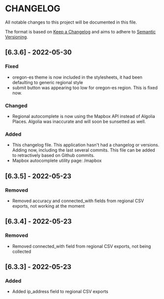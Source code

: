 # CHANGELOG
All notable changes to this project will be documented in this file.

The format is based on [Keep a Changelog](http://keepachangelog.com/en/1.0.0/)
and aims to adhere to [Semantic Versioning](http://semver.org/spec/v2.0.0.html).

## [6.3.6] - 2022-05-30

### Fixed

- oregon-es theme is now included in the stylesheets, it had been defaulting to generic regional style
- submit button was appearing too low for oregon-es region. This is fixed now.

### Changed

- Regional autocomplete is now using the Mapbox API instead of Algolia Places. Algolia was inaccurate and will soon be sunsetted as well.

### Added

- This changelog file. This application hasn't had a changelog or versions. Adding now, including the last several commits. This file can be added to retractively based on Github commits.
- Mapbox autocomplete utility page: /mapbox

## [6.3.5] - 2022-05-23

### Removed

- Removed accuracy and connected_with fields from regional CSV exports, not working at the moment

## [6.3.4] - 2022-05-23

### Removed

- Removed connected_with field from regional CSV exports, not being collected

## [6.3.3] - 2022-05-23

### Added

- Added ip_address field to regional CSV exports


